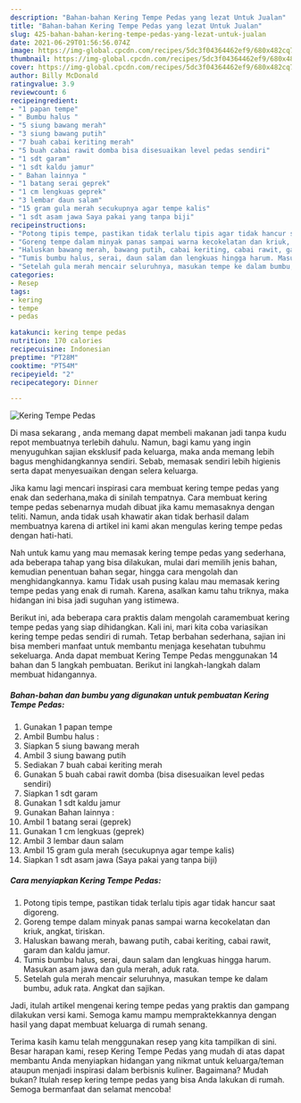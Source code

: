 ```yaml
---
description: "Bahan-bahan Kering Tempe Pedas yang lezat Untuk Jualan"
title: "Bahan-bahan Kering Tempe Pedas yang lezat Untuk Jualan"
slug: 425-bahan-bahan-kering-tempe-pedas-yang-lezat-untuk-jualan
date: 2021-06-29T01:56:56.074Z
image: https://img-global.cpcdn.com/recipes/5dc3f04364462ef9/680x482cq70/kering-tempe-pedas-foto-resep-utama.jpg
thumbnail: https://img-global.cpcdn.com/recipes/5dc3f04364462ef9/680x482cq70/kering-tempe-pedas-foto-resep-utama.jpg
cover: https://img-global.cpcdn.com/recipes/5dc3f04364462ef9/680x482cq70/kering-tempe-pedas-foto-resep-utama.jpg
author: Billy McDonald
ratingvalue: 3.9
reviewcount: 6
recipeingredient:
- "1 papan tempe"
- " Bumbu halus "
- "5 siung bawang merah"
- "3 siung bawang putih"
- "7 buah cabai keriting merah"
- "5 buah cabai rawit domba bisa disesuaikan level pedas sendiri"
- "1 sdt garam"
- "1 sdt kaldu jamur"
- " Bahan lainnya "
- "1 batang serai geprek"
- "1 cm lengkuas geprek"
- "3 lembar daun salam"
- "15 gram gula merah secukupnya agar tempe kalis"
- "1 sdt asam jawa Saya pakai yang tanpa biji"
recipeinstructions:
- "Potong tipis tempe, pastikan tidak terlalu tipis agar tidak hancur saat digoreng."
- "Goreng tempe dalam minyak panas sampai warna kecokelatan dan kriuk, angkat, tiriskan."
- "Haluskan bawang merah, bawang putih, cabai keriting, cabai rawit, garam dan kaldu jamur."
- "Tumis bumbu halus, serai, daun salam dan lengkuas hingga harum. Masukan asam jawa dan gula merah, aduk rata."
- "Setelah gula merah mencair seluruhnya, masukan tempe ke dalam bumbu, aduk rata. Angkat dan sajikan."
categories:
- Resep
tags:
- kering
- tempe
- pedas

katakunci: kering tempe pedas 
nutrition: 170 calories
recipecuisine: Indonesian
preptime: "PT28M"
cooktime: "PT54M"
recipeyield: "2"
recipecategory: Dinner

---
```



![Kering Tempe Pedas](https://img-global.cpcdn.com/recipes/5dc3f04364462ef9/680x482cq70/kering-tempe-pedas-foto-resep-utama.jpg)

Di masa  sekarang , anda memang dapat membeli makanan jadi tanpa kudu repot membuatnya terlebih dahulu. Namun, bagi kamu yang ingin menyuguhkan sajian eksklusif pada keluarga, maka anda memang lebih bagus menghidangkannya sendiri. Sebab, memasak sendiri lebih higienis serta dapat menyesuaikan dengan selera keluarga.

Jika kamu lagi mencari inspirasi cara membuat kering tempe pedas yang enak dan sederhana,maka di sinilah tempatnya. Cara membuat kering tempe pedas  sebenarnya mudah dibuat jika kamu memasaknya dengan teliti. Namun, anda tidak usah khawatir akan tidak berhasil dalam membuatnya 
karena di artikel ini kami akan mengulas kering tempe pedas dengan hati-hati.  



Nah untuk kamu yang mau memasak kering tempe pedas yang sederhana, ada beberapa tahap yang bisa dilakukan, mulai dari memilih jenis bahan, kemudian penentuan bahan segar, hingga cara mengolah dan menghidangkannya. kamu Tidak usah pusing kalau mau memasak kering tempe pedas yang enak di rumah. Karena, asalkan kamu  tahu triknya, maka hidangan ini bisa jadi suguhan yang istimewa.

Berikut ini, ada beberapa cara praktis  dalam mengolah caramembuat kering tempe pedas yang siap dihidangkan. Kali ini, mari kita coba variasikan kering tempe pedas sendiri di rumah. Tetap berbahan sederhana, sajian ini bisa memberi manfaat untuk membantu menjaga kesehatan tubuhmu sekeluarga. Anda dapat membuat Kering Tempe Pedas menggunakan 14 bahan dan 5 langkah pembuatan. Berikut ini langkah-langkah dalam membuat hidangannya.

<!--inarticleads1-->

##### Bahan-bahan dan bumbu yang digunakan untuk pembuatan Kering Tempe Pedas:

1. Gunakan 1 papan tempe
1. Ambil  Bumbu halus :
1. Siapkan 5 siung bawang merah
1. Ambil 3 siung bawang putih
1. Sediakan 7 buah cabai keriting merah
1. Gunakan 5 buah cabai rawit domba (bisa disesuaikan level pedas sendiri)
1. Siapkan 1 sdt garam
1. Gunakan 1 sdt kaldu jamur
1. Gunakan  Bahan lainnya :
1. Ambil 1 batang serai (geprek)
1. Gunakan 1 cm lengkuas (geprek)
1. Ambil 3 lembar daun salam
1. Ambil 15 gram gula merah (secukupnya agar tempe kalis)
1. Siapkan 1 sdt asam jawa (Saya pakai yang tanpa biji)




<!--inarticleads2-->

##### Cara menyiapkan Kering Tempe Pedas:

1. Potong tipis tempe, pastikan tidak terlalu tipis agar tidak hancur saat digoreng.
1. Goreng tempe dalam minyak panas sampai warna kecokelatan dan kriuk, angkat, tiriskan.
1. Haluskan bawang merah, bawang putih, cabai keriting, cabai rawit, garam dan kaldu jamur.
1. Tumis bumbu halus, serai, daun salam dan lengkuas hingga harum. Masukan asam jawa dan gula merah, aduk rata.
1. Setelah gula merah mencair seluruhnya, masukan tempe ke dalam bumbu, aduk rata. Angkat dan sajikan.




Jadi, itulah artikel mengenai  kering tempe pedas  yang praktis dan gampang dilakukan versi kami. Semoga kamu mampu mempraktekkannya dengan hasil yang dapat membuat keluarga di rumah senang. 

Terima kasih kamu telah menggunakan resep yang kita tampilkan di sini. Besar harapan kami, resep  Kering Tempe Pedas yang mudah di atas dapat membantu Anda menyiapkan hidangan yang nikmat untuk keluarga/teman ataupun menjadi inspirasi dalam berbisnis kuliner. Bagaimana? Mudah bukan? Itulah resep kering tempe pedas yang bisa Anda lakukan di rumah. Semoga bermanfaat dan selamat mencoba!

